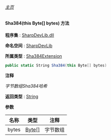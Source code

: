 ###### [主页](./Index.md "主页")

#### Sha384(this Byte[] bytes) 方法

**程序集** : [SharpDevLib.dll](./SharpDevLib.assembly.md "SharpDevLib.dll")

**命名空间** : [SharpDevLib](./SharpDevLib.namespace.md "SharpDevLib")

**所属类型** : [Sha384Extension](./SharpDevLib.Sha384Extension.md "Sha384Extension")

``` csharp
public static String Sha384(this Byte[] bytes)
```

**注释**

*字节数组Sha384哈希*



**返回类型** : [String](https://learn.microsoft.com/en-us/dotnet/api/system.string "String")


**参数**

|名称|类型|注释|
|---|---|---|
|bytes|[Byte\[\]](https://learn.microsoft.com/en-us/dotnet/api/system.byte[] "Byte\[\]")|字节数组|


